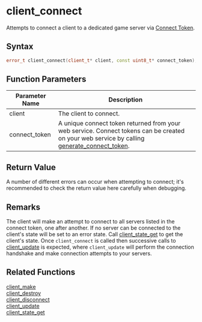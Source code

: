 # client_connect

Attempts to connect a client to a dedicated game server via [Connect Token](https://github.com/RandyGaul/cute_framework/tree/master/docs/networking/).

## Syntax

```cpp
error_t client_connect(client_t* client, const uint8_t* connect_token);
```

## Function Parameters

Parameter Name | Description
--- | ---
client | The client to connect.
connect_token | A unique connect token returned from your web service. Connect tokens can be created on your web service by calling [generate_connect_token](https://github.com/RandyGaul/cute_framework/tree/master/docs/networking/protocol/generate_connect_token.md).

## Return Value

A number of different errors can occur when attempting to connect; it's recommended to check the return value here carefully when debugging.

## Remarks

The client will make an attempt to connect to all servers listed in the connect token, one after another. If no server can be connected to the client's state will be set to an error state. Call [client_state_get](https://github.com/RandyGaul/cute_framework/blob/master/docs/networking/client/client_state_get.md) to get the client's state. Once `client_connect` is called then successive calls to [client_update](https://github.com/RandyGaul/cute_framework/blob/master/docs/networking/client/client_update.md) is expected, where `client_update` will perform the connection handshake and make connection attempts to your servers.

## Related Functions

[client_make](https://github.com/RandyGaul/cute_framework/blob/master/docs/networking/client/client_make.md)  
[client_destroy](https://github.com/RandyGaul/cute_framework/blob/master/docs/networking/client/client_destroy.md)  
[client_disconnect](https://github.com/RandyGaul/cute_framework/blob/master/docs/networking/client/client_disconnect.md)  
[client_update](https://github.com/RandyGaul/cute_framework/blob/master/docs/networking/client/client_update.md)  
[client_state_get](https://github.com/RandyGaul/cute_framework/blob/master/docs/networking/client/client_state_get.md)  

